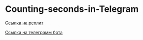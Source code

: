 # Counting-seconds-in-Telegram
  [Ссылка на реплит](https://replit.com/@visttrox1/20)
  
  [Ссылка на телеграмм бота](https://t.me/visttrox_bot)
